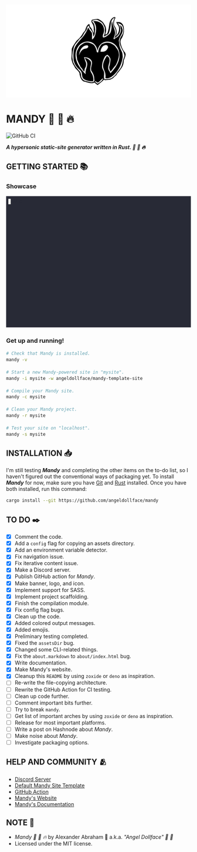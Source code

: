 <p align="center">
 <img src="/assets/banner/banner.png"/>
</p>

# MANDY :rocket: :pill: :fire:

![GitHub CI](https://github.com/angeldollface/mandy/actions/workflows/rust.yml/badge.svg)

***A hypersonic static-site generator written in Rust. :rocket: :pill: :fire:***

## GETTING STARTED :books:

### Showcase

<p align="center">
 <img src="/assets/showcase/showcase.gif"/>
</p>

### Get up and running!

```bash
# Check that Mandy is installed.
mandy -v

# Start a new Mandy-powered site in "mysite".
mandy -i mysite -w angeldollface/mandy-template-site

# Compile your Mandy site.
mandy -c mysite

# Clean your Mandy project.
mandy -r mysite

# Test your site on "localhost".
mandy -s mysite
```

## INSTALLATION :inbox_tray:

I'm still testing ***Mandy*** and completing the other items on the to-do list, so I haven't figured out the conventional ways of packaging yet. To install ***Mandy*** for now, make sure you have [Git](https://git-scm.org) and [Rust](https://rust-lang.org) installed. Once you have both installed, run this command:

```bash
cargo install --git https://github.com/angeldollface/mandy
```

## TO DO :black_nib:

- [x] Comment the code.
- [x] Add a `config` flag for copying an assets directory.
- [x] Add an environment variable detector.
- [x] Fix navigation issue.
- [x] Fix iterative content issue.
- [x] Make a Discord server.
- [x] Publish GitHub action for *Mandy*.
- [x] Make banner, logo, and icon.
- [x] Implement support for SASS.
- [x] Implement project scaffolding.
- [x] Finish the compilation module.
- [x] Fix config flag bugs.
- [x] Clean up the code.
- [x] Added colored output messages.
- [x] Added emojis.
- [x] Preliminary testing completed.
- [x] Fixed the `assetsDir` bug.
- [x] Changed some CLI-related things.
- [x] Fix the `about.markdown` to `about/index.html` bug.
- [x] Write documentation.
- [x] Make Mandy's website.
- [x] Cleanup this `README` by using `zoxide` or `deno` as inspiration.
- [ ] Re-write the file-copying architecture.
- [ ] Rewrite the GitHub Action for CI testing.
- [ ] Clean up code further.
- [ ] Comment important bits further.
- [ ] Try to break `mandy`.
- [ ] Get list of important arches by using `zoxide` or `deno` as inspiration.
- [ ] Release for most important platforms.
- [ ] Write a post on Hashnode about *Mandy*.
- [ ] Make noise about *Mandy*.
- [ ] Investigate packaging options.

## HELP AND COMMUNITY :people_hugging:

- [Discord Server](https://discord.gg/VR7eZFrf)
- [Default Mandy Site Template](https://github.com/angeldollface/mandy-template-site)
- [GitHub Action](https://github.com/angeldollface/mandy-github-action)
- [Mandy's Website](https://angeldollface.art/mandys-house)
- [Mandy's Documentation](https://angeldollface.art/mandys-house/content/documentation/)

## NOTE :scroll:

- *Mandy :rocket: :pill: :fire:* by Alexander Abraham :black_heart: a.k.a. *"Angel Dollface" :dolls: :ribbon:*
- Licensed under the MIT license.

